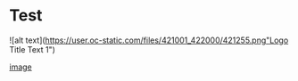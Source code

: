 # Test

![alt text](https://user.oc-static.com/files/421001_422000/421255.png"Logo Title Text 1")

[image](https://user.oc-static.com/files/421001_422000/421255.png)
